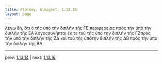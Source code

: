 ```yaml
---
title: Ptolemy, Almagest, 1.13.15
layout: page
---
```


λέγω δή, ὅτι ὁ τῆς ὑπὸ τὴν διπλῆν τῆς ΓΕ περιφερείας πρὸς τὴν ὑπὸ τὴν διπλῆν τῆς ΕΑ λόγοςσυνῆπται ἔκ τε τοῦ τῆς ὑπὸ τὴν διπλῆν τῆς ΓΖπρὸς τὴν ὑπὸ τὴν διπλῆν τῆς ΖΔ καὶ τοῦ τῆς ὑπὸτὴν διπλῆν τῆς ΔΒ πρὸς τὴν ὑπὸ τὴν διπλῆν τῆς ΒΑ.

---

prev: [1.13.14](../1.13.14/) | next: [1.13.16](../1.13.16/)


